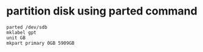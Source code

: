 # partition disk using parted command

``` 
parted /dev/sdb
mklabel gpt
unit GB
mkpart primary 0GB 5909GB
```
